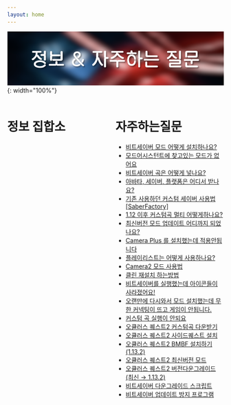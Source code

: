 ```yaml
---
layout: home
---
```


![](./img/information.png){: width="100%"}


<div style="width:50%; float:left;" markdown="1">

# 정보 집합소

</div>

<div style="width:50%; float:left;" markdown="1">

# 자주하는질문

- [비트세이버 모드 어떻게 설치하나요?](/2021/06/14/how-to-install-mode.html)
- [모드어시스턴트에 찾고있는 모드가 없어요](/2021/06/14/cannot-find-mod-in-modas.html)
- [비트세이버 곡은 어떻게 넣나요?](/2021/06/17/how-to-put-song.html)
- [아바타, 세이버, 플랫폼은 어디서 받나요?](/2021/06/17/how-to-get-avatar-saber-platform.html)
- [기존 사용하던 커스텀 세이버 사용법 [SaberFactory]](/2021/06/17/how-to-use-original-custom-saber.html)
- [1.12 이후 커스텀곡 멀티 어떻게하나요?](/2021/06/17/how-to-multi-after-1-12.html)
- [최신버전 모드 업데이트 어디까지 되었나요?](/2021/06/17/how-long-latest-mode-updates.html)
- [Camera Plus 를 설치했는데 적용안됩니다](/2021/06/18/camera-plus-not-applied.html)
- [플레이리스트는 어떻게 사용하나요?](/2021/06/26/how-to-use-playlist.html)
- [Camera2 모드 사용법](/2021/06/26/camera2-mod-usage.html)
- [클린 재설치 하는방법](/2021/06/26/how-to-clean-reinstall.html)
- [비트세이버를 실행했는데 아이콘들이 사라졌어요!](/2021/06/26/icon-deleted-while-executing-beatsaber.html)
- [오랜만에 다시와서 모드 설치했는데 무한 커넥팅이 뜨고 게임이 안됩니다.](/2021/06/26/infinite-connecting-during-modding.html)
- [커스텀 곡 실행이 안되요](/2021/06/27/custom-song-not-working.html)
- [오큘러스 퀘스트2 커스텀곡 다운받기](/2021/06/27/oculus-quest2-custom-song-download.html)
- [오큘러스 퀘스트2 사이드퀘스트 설치](/2021/06/27/oculus-quest2-sidequest.html)
- [오큘러스 퀘스트2 BMBF 설치하기 (1.13.2)](/2021/06/27/oculus-quest2-bmbf-install.html)
- [오큘러스 퀘스트2 최신버전 모드](/2021/07/03/oculus-quest2-latest-mod.html)
- [오큘러스 퀘스트2 버전다운그레이드 (최신 → 1.13.2)](/2021/07/03/oculus-quest2-version-downgrade.html)
- [비트세이버 다운그레이드 스크립트](/2021/07/03/beatsaber-downgrade-script.html)
- [비트세이버 업데이트 방지 프로그램](/2021/07/03/beatsaber-update-shield.html)

</div>

